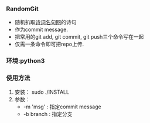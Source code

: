 ### RandomGit
*  随机扒取[诗词名句网](http://www.shicimingju.com/)的诗句
* 作为commit message.
*  把常用的git add, git commit, git push三个命令写在一起
*  仅需一条命令即可把repo上传.

### 环境:python3

### 使用方法
1. 安装： sudo ./INSTALL
2. 参数：
   * -m 'msg' : 指定commit message
   * -b branch : 指定分支
